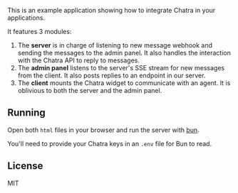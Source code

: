 This is an example application showing how to integrate Chatra in your applications.

It features 3 modules:

1. The **server** is in charge of listening to new message webhook and sending the messages to the admin panel. It also handles the interaction with the Chatra API to reply to messages.
2. The **admin panel** listens to the server's SSE stream for new messages from the client. It also posts
   replies to an endpoint in our server.
3. The **client** mounts the Chatra widget to communicate with an agent. It is oblivious to both the server and the admin panel.

## Running

Open both `html` files in your browser and run the server with [bun](https://bun.sh/).

You'll need to provide your Chatra keys in an `.env` file for Bun to read.

## License

MIT
